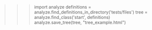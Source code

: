 >>> import analyze
>>> definitions = analyze.find_definitions_in_directory('tests/files')
>>> tree = analyze.find_class('start', definitions)
>>> analyze.save_tree(tree, "tree_example.html")

